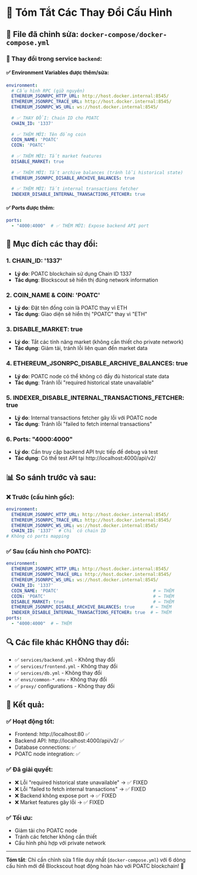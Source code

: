 # 🔧 Tóm Tắt Các Thay Đổi Cấu Hình

## 📁 File đã chỉnh sửa: `docker-compose/docker-compose.yml`

### 🔄 Thay đổi trong service `backend`:

#### ✅ **Environment Variables được thêm/sửa:**

```yaml
environment:
  # Cấu hình RPC (giữ nguyên)
  ETHEREUM_JSONRPC_HTTP_URL: http://host.docker.internal:8545/
  ETHEREUM_JSONRPC_TRACE_URL: http://host.docker.internal:8545/
  ETHEREUM_JSONRPC_WS_URL: ws://host.docker.internal:8545/
  
  # ✅ THAY ĐỔI: Chain ID cho POATC
  CHAIN_ID: '1337'
  
  # ✅ THÊM MỚI: Tên đồng coin
  COIN_NAME: 'POATC'
  COIN: 'POATC'
  
  # ✅ THÊM MỚI: Tắt market features
  DISABLE_MARKET: true
  
  # ✅ THÊM MỚI: Tắt archive balances (tránh lỗi historical state)
  ETHEREUM_JSONRPC_DISABLE_ARCHIVE_BALANCES: true
  
  # ✅ THÊM MỚI: Tắt internal transactions fetcher
  INDEXER_DISABLE_INTERNAL_TRANSACTIONS_FETCHER: true
```

#### ✅ **Ports được thêm:**

```yaml
ports:
  - "4000:4000"  # ✅ THÊM MỚI: Expose backend API port
```

## 🎯 Mục đích các thay đổi:

### 1. **CHAIN_ID: '1337'**
- **Lý do**: POATC blockchain sử dụng Chain ID 1337
- **Tác dụng**: Blockscout sẽ hiển thị đúng network information

### 2. **COIN_NAME & COIN: 'POATC'**
- **Lý do**: Đặt tên đồng coin là POATC thay vì ETH
- **Tác dụng**: Giao diện sẽ hiển thị "POATC" thay vì "ETH"

### 3. **DISABLE_MARKET: true**
- **Lý do**: Tắt các tính năng market (không cần thiết cho private network)
- **Tác dụng**: Giảm tải, tránh lỗi liên quan đến market data

### 4. **ETHEREUM_JSONRPC_DISABLE_ARCHIVE_BALANCES: true**
- **Lý do**: POATC node có thể không có đầy đủ historical state data
- **Tác dụng**: Tránh lỗi "required historical state unavailable"

### 5. **INDEXER_DISABLE_INTERNAL_TRANSACTIONS_FETCHER: true**
- **Lý do**: Internal transactions fetcher gây lỗi với POATC node
- **Tác dụng**: Tránh lỗi "failed to fetch internal transactions"

### 6. **Ports: "4000:4000"**
- **Lý do**: Cần truy cập backend API trực tiếp để debug và test
- **Tác dụng**: Có thể test API tại http://localhost:4000/api/v2/

## 📊 So sánh trước và sau:

### ❌ **Trước (cấu hình gốc):**
```yaml
environment:
  ETHEREUM_JSONRPC_HTTP_URL: http://host.docker.internal:8545/
  ETHEREUM_JSONRPC_TRACE_URL: http://host.docker.internal:8545/
  ETHEREUM_JSONRPC_WS_URL: ws://host.docker.internal:8545/
  CHAIN_ID: '1337'  # Chỉ có chain ID
# Không có ports mapping
```

### ✅ **Sau (cấu hình cho POATC):**
```yaml
environment:
  ETHEREUM_JSONRPC_HTTP_URL: http://host.docker.internal:8545/
  ETHEREUM_JSONRPC_TRACE_URL: http://host.docker.internal:8545/
  ETHEREUM_JSONRPC_WS_URL: ws://host.docker.internal:8545/
  CHAIN_ID: '1337'
  COIN_NAME: 'POATC'                                    # ← THÊM
  COIN: 'POATC'                                         # ← THÊM
  DISABLE_MARKET: true                                  # ← THÊM
  ETHEREUM_JSONRPC_DISABLE_ARCHIVE_BALANCES: true      # ← THÊM
  INDEXER_DISABLE_INTERNAL_TRANSACTIONS_FETCHER: true  # ← THÊM
ports:
  - "4000:4000"  # ← THÊM
```

## 🔍 Các file khác KHÔNG thay đổi:

- ✅ `services/backend.yml` - Không thay đổi
- ✅ `services/frontend.yml` - Không thay đổi  
- ✅ `services/db.yml` - Không thay đổi
- ✅ `envs/common-*.env` - Không thay đổi
- ✅ `proxy/` configurations - Không thay đổi

## 🎉 Kết quả:

### ✅ **Hoạt động tốt:**
- Frontend: http://localhost:80 ✅
- Backend API: http://localhost:4000/api/v2/ ✅
- Database connections: ✅
- POATC node integration: ✅

### ✅ **Đã giải quyết:**
- ❌ Lỗi "required historical state unavailable" → ✅ FIXED
- ❌ Lỗi "failed to fetch internal transactions" → ✅ FIXED
- ❌ Backend không expose port → ✅ FIXED
- ❌ Market features gây lỗi → ✅ FIXED

### ✅ **Tối ưu:**
- Giảm tải cho POATC node
- Tránh các fetcher không cần thiết
- Cấu hình phù hợp với private network

---

**Tóm tắt**: Chỉ cần chỉnh sửa 1 file duy nhất (`docker-compose.yml`) với 6 dòng cấu hình mới để Blockscout hoạt động hoàn hảo với POATC blockchain! 🚀
